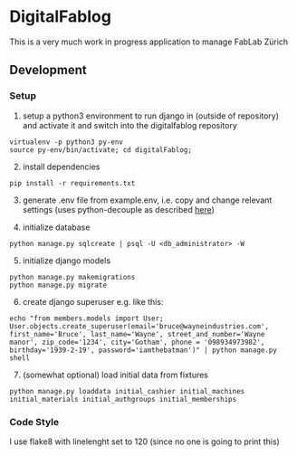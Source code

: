 # DigitalFablog

This is a very much work in progress application to manage FabLab Zürich

## Development

### Setup

1. setup a python3 environment to run django in (outside of repository) and activate it and switch into the digitalfablog repository

```
virtualenv -p python3 py-env
source py-env/bin/activate; cd digitalFablog;
```

2. install dependencies
```
pip install -r requirements.txt
```

3. generate .env file from example.env, i.e. copy and change relevant settings (uses python-decouple as described [here](https://simpleisbetterthancomplex.com/series/2017/10/16/a-complete-beginners-guide-to-django-part-7.html))

4. initialize database

```
python manage.py sqlcreate | psql -U <db_administrator> -W
```

5. initialize django models

```
python manage.py makemigrations
python manage.py migrate
```

6. create django superuser e.g. like this:

```
echo "from members.models import User; User.objects.create_superuser(email='bruce@wayneindustries.com', first_name='Bruce', last_name='Wayne', street_and_number='Wayne manor', zip_code='1234', city='Gotham', phone = '098934973982', birthday='1939-2-19', password='iamthebatman')" | python manage.py shell
```

7. (somewhat optional) load initial data from fixtures

```
python manage.py loaddata initial_cashier initial_machines initial_materials initial_authgroups initial_memberships
```

### Code Style

I use flake8 with linelenght set to 120 (since no one is going to print this)
